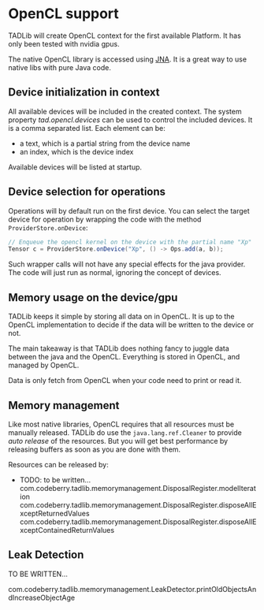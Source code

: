 OpenCL support
===
TADLib will create OpenCL context for the first available Platform. It has only been tested with nvidia gpus.

The native OpenCL library is accessed using [JNA](https://github.com/java-native-access/jna). It is 
a great way to use native libs with pure Java code.

Device initialization in context
---
All available devices will be included in the created context. The system property
_tad.opencl.devices_ can be used to control the included devices. It is a comma separated
list. Each element can be:

- a text, which is a partial string from the device name
- an index, which is the device index

Available devices will be listed at startup.

Device selection for operations
---
Operations will by default run on the first device. You can select the target
device for operation by wrapping the code with the method `ProviderStore.onDevice`:
```java
// Enqueue the opencl kernel on the device with the partial name "Xp"
Tensor c = ProviderStore.onDevice("Xp", () -> Ops.add(a, b));
```
Such wrapper calls will not have any special effects for the java provider. The
code will just run as normal, ignoring the concept of devices.

Memory usage on the device/gpu
---
TADLib keeps it simple by storing all data on in OpenCL. It is up to the
OpenCL implementation to decide if the data will be written to the device or not.

The main takeaway is that TADLib does nothing fancy to juggle data between
the java and the OpenCL. Everything is stored in OpenCL, and managed by OpenCL.

Data is only fetch from OpenCL when your code need to print or read it.

Memory management
---
Like most native libraries, OpenCL requires that all resources must be manually 
released. TADLib do use the `java.lang.ref.Cleaner` to provide _auto release_
of the resources. But you will get best performance by releasing buffers as
soon as you are done with them.

Resources can be released by:
- TODO: to be written... \
  com.codeberry.tadlib.memorymanagement.DisposalRegister.modelIteration
  com.codeberry.tadlib.memorymanagement.DisposalRegister.disposeAllExceptReturnedValues
  com.codeberry.tadlib.memorymanagement.DisposalRegister.disposeAllExceptContainedReturnValues

Leak Detection
---
TO BE WRITTEN...

com.codeberry.tadlib.memorymanagement.LeakDetector.printOldObjectsAndIncreaseObjectAge